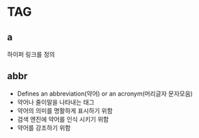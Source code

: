 # TAG

## a

하이퍼 링크를 정의

## abbr

- Defines an abbreviation(약어) or an acronym(머리글자 문자모음)
- 약어나 줄이말을 나타내는 태그
- 약어의 의미를 명활하게 표시하기 위함
- 검색 엔진에 약어를 인식 시키기 위함
- 약어를 강조하기 위함
